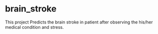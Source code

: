 # brain_stroke
This project Predicts the brain stroke in patient after observing the his/her medical condition and stress.
